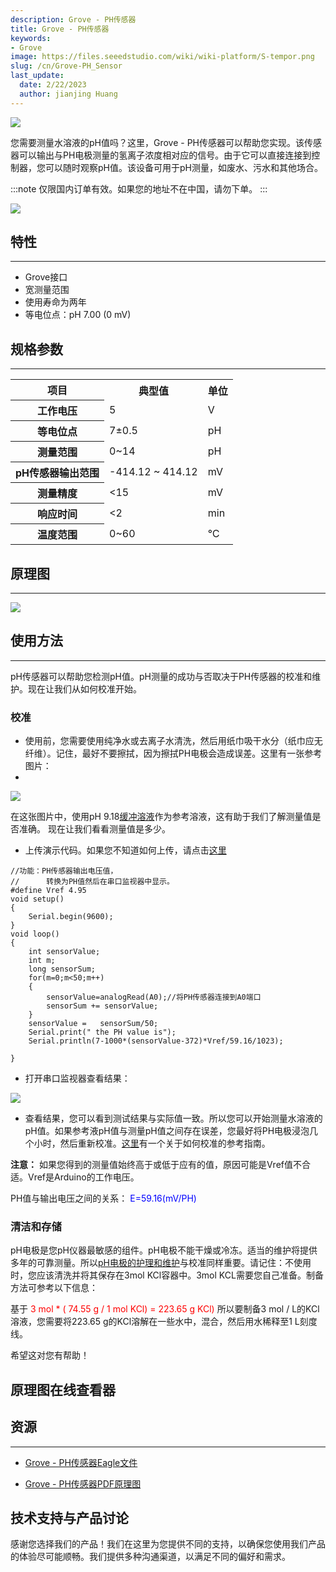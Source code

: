 ```yaml
---
description: Grove - PH传感器
title: Grove - PH传感器
keywords:
- Grove
image: https://files.seeedstudio.com/wiki/wiki-platform/S-tempor.png
slug: /cn/Grove-PH_Sensor
last_update:
  date: 2/22/2023
  author: jianjing Huang
---
```

<!-- ---
name: Grove - PH传感器
category: 传感器
bzurl: https://www.seeedstudio.com/Grove-PH-Sensor-p-1564.html
oldwikiname:  Grove - PH传感器
prodimagename: Phsensor.jpg
surveyurl: https://www.research.net/r/Grove_PH_Sensor
sku:  101020065
--- -->
![](https://files.seeedstudio.com/wiki/Grove-PH_Sensor/img/Phsensor.jpg)

您需要测量水溶液的pH值吗？这里，Grove - PH传感器可以帮助您实现。该传感器可以输出与PH电极测量的氢离子浓度相对应的信号。由于它可以直接连接到控制器，您可以随时观察pH值。该设备可用于pH测量，如废水、污水和其他场合。

:::note
仅限国内订单有效。如果您的地址不在中国，请勿下单。
:::

[![](https://files.seeedstudio.com/wiki/Seeed-WiKi/docs/images/300px-Get_One_Now_Banner-ragular.png)](https://www.seeedstudio.com/Grove-PH-Sensor-p-1564.html)

## 特性

---

* Grove接口
* 宽测量范围
* 使用寿命为两年
* 等电位点：pH 7.00 (0 mV)

## 规格参数

---
<center>
<table cellspacing="0" width="80%">
<tr>
<th scope="col">项目</th>
<th scope="col">典型值</th>
<th scope="col">单位</th>
</tr>
<tr>
<th scope="row">工作电压</th>
<td>5</td>
<td>V</td>
</tr>
<tr>
<th scope="row">等电位点</th>
<td>7±0.5</td>
<td>pH</td>
</tr>
<tr>
<th scope="row">测量范围</th>
<td>0~14</td>
<td>pH</td>
</tr>
<tr>
<th scope="row">pH传感器输出范围</th>
<td>-414.12 ~ 414.12</td>
<td>mV</td>
</tr>
<tr>
<th scope="row">测量精度</th>
<td>&lt;15</td>
<td>mV</td>
</tr>
<tr>
<th scope="row">响应时间</th>
<td>&lt;2</td>
<td>min</td>
</tr>
<tr>
<th scope="row">温度范围</th>
<td>0~60</td>
<td>℃</td>
</tr>
</table>
</center>

## 原理图

---
![](https://files.seeedstudio.com/wiki/Grove-PH_Sensor/img/PH_Sensor_Schematic.jpg)

## 使用方法

---
pH传感器可以帮助您检测pH值。pH测量的成功与否取决于PH传感器的校准和维护。现在让我们从如何校准开始。

### 校准

* 使用前，您需要使用纯净水或去离子水清洗，然后用纸巾吸干水分（纸巾应无纤维）。记住，最好不要擦拭，因为擦拭PH电极会造成误差。这里有一张参考图片：
*

![](https://files.seeedstudio.com/wiki/Grove-PH_Sensor/img/PH_Sensor_Usage.jpg)

在这张图片中，使用pH 9.18[缓冲溶液](http://www.chemguide.co.uk/physical/acidbaseeqia/buffers.html)作为参考溶液，这有助于我们了解测量值是否准确。
现在让我们看看测量值是多少。

* 上传演示代码。如果您不知道如何上传，请点击[这里](/Upload_Code)

```
//功能：PH传感器输出电压值，
//      转换为PH值然后在串口监视器中显示。
#define Vref 4.95
void setup()
{
    Serial.begin(9600);
}
void loop()
{
    int sensorValue;
    int m;
    long sensorSum;
    for(m=0;m<50;m++)
    {
        sensorValue=analogRead(A0);//将PH传感器连接到A0端口
        sensorSum += sensorValue;
    }
    sensorValue =   sensorSum/50;
    Serial.print(" the PH value is");
    Serial.println(7-1000*(sensorValue-372)*Vref/59.16/1023);

}
```

* 打开串口监视器查看结果：

![](https://files.seeedstudio.com/wiki/Grove-PH_Sensor/img/PH_Sensor_result.jpg)

* 查看结果，您可以看到测试结果与实际值一致。所以您可以开始测量水溶液的pH值。如果参考液pH值与测量pH值之间存在误差，您最好将PH电极浸泡几个小时，然后重新校准。[这里](http://www.ehow.com/how_4796148_calibrate-ph-meter.html)有一个关于如何校准的参考指南。

**注意：** 如果您得到的测量值始终高于或低于应有的值，原因可能是Vref值不合适。Vref是Arduino的工作电压。

PH值与输出电压之间的关系：
<font color="blue">E=59.16(mV/PH)</font>

### 清洁和存储

pH电极是您pH仪器最敏感的组件。pH电极不能干燥或冷冻。适当的维护将提供多年的可靠测量。所以[pH电极的护理和维护](http://www.eutechinst.com/techtips/tech-tips26.htm)与校准同样重要。请记住：不使用时，您应该清洗并将其保存在3mol KCl容器中。3mol KCL需要您自己准备。制备方法可参考以下信息：

基于<font color="red"> 3 mol * ( 74.55 g / 1 mol KCl) = 223.65 g KCl)</font>
所以要制备3 mol / L的KCl溶液，您需要将223.65 g的KCl溶解在一些水中，混合，然后用水稀释至1 L刻度线。

希望这对您有帮助！

## 原理图在线查看器

<div className="altium-ecad-viewer" data-project-src="https://files.seeedstudio.com/wiki/Grove-PH_Sensor/res/Grove-PH_Sensor_Eagle_File.zip" style={{borderRadius: '0px 0px 4px 4px', height: 500, borderStyle: 'solid', borderWidth: 1, borderColor: 'rgb(241, 241, 241)', overflow: 'hidden', maxWidth: 1280, maxHeight: 700, boxSizing: 'border-box'}}>
</div>

## 资源

---

* [Grove - PH传感器Eagle文件](https://files.seeedstudio.com/wiki/Grove-PH_Sensor/res/Grove-PH_Sensor_Eagle_File.zip)

* [Grove - PH传感器PDF原理图](https://files.seeedstudio.com/wiki/Grove-PH_Sensor/res/Grove-PH_Sensor_v1.0.pdf)

## 技术支持与产品讨论

感谢您选择我们的产品！我们在这里为您提供不同的支持，以确保您使用我们产品的体验尽可能顺畅。我们提供多种沟通渠道，以满足不同的偏好和需求。

<div class="button_tech_support_container">
<a href="https://forum.seeedstudio.com/" class="button_forum"></a> 
<a href="https://www.seeedstudio.com/contacts" class="button_email"></a>
</div>

<div class="button_tech_support_container">
<a href="https://discord.gg/eWkprNDMU7" class="button_discord"></a> 
<a href="https://github.com/Seeed-Studio/wiki-documents/discussions/69" class="button_discussion"></a>
</div>